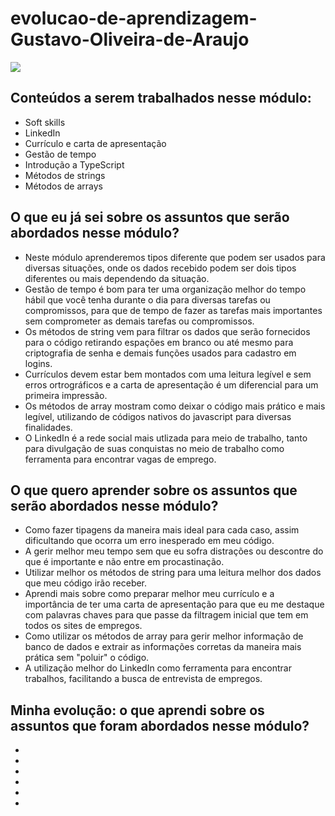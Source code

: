 # evolucao-de-aprendizagem-Gustavo-Oliveira-de-Araujo


![](https://i.imgur.com/xG74tOh.png)

## Conteúdos a serem trabalhados nesse módulo:

- Soft skills
- LinkedIn
- Currículo e carta de apresentação
- Gestão de tempo
- Introdução a TypeScript
- Métodos de strings
- Métodos de arrays

## O que eu já sei sobre os assuntos que serão abordados nesse módulo?

- Neste módulo aprenderemos tipos diferente que podem ser usados para diversas situações, onde os dados recebido podem ser dois tipos diferentes ou mais dependendo da situação.
- Gestão de tempo é bom para ter uma organização melhor do tempo hábil que você tenha durante o dia para diversas tarefas ou compromissos, para que de tempo de fazer as tarefas mais importantes sem comprometer
as demais tarefas ou compromissos.
- Os métodos de string vem para filtrar os dados que serão fornecidos para o código retirando espações em branco ou até mesmo para criptografia de senha e demais funções usados para cadastro em logins.
- Currículos devem estar bem montados com uma leitura legível e sem erros ortrográficos e a carta de apresentação é um diferencial para um primeira impressão.
- Os métodos de array mostram como deixar o código mais prático e mais legível, utilizando de códigos nativos do javascript para diversas finalidades.
- O LinkedIn é a rede social mais utlizada para meio de trabalho, tanto para divulgação de suas conquistas no meio de trabalho como ferramenta para encontrar vagas de emprego. 

## O que quero aprender sobre os assuntos que serão abordados nesse módulo?

- Como fazer tipagens da maneira mais ideal para cada caso, assim dificultando que ocorra um erro inesperado em meu código.
- A gerir melhor meu tempo sem que eu sofra distrações ou descontre do que é importante e não entre em procastinação.
- Utilizar melhor os métodos de string para uma leitura melhor dos dados que meu código irão receber.
- Aprendi mais sobre como preparar melhor meu currículo e a importância de ter uma carta de apresentação para que eu me destaque com palavras chaves para que passe da filtragem inicial que tem em todos os sites
de empregos.
- Como utilizar os métodos de array para gerir melhor informação de banco de dados e extrair as informações corretas da maneira mais prática sem "poluir" o código.
- A utilização melhor do LinkedIn como ferramenta para encontrar trabalhos, facilitando a busca de entrevista de empregos.

## Minha evolução: o que aprendi sobre os assuntos que foram abordados nesse módulo?

- 
- 
- 
- 
- 
- 
